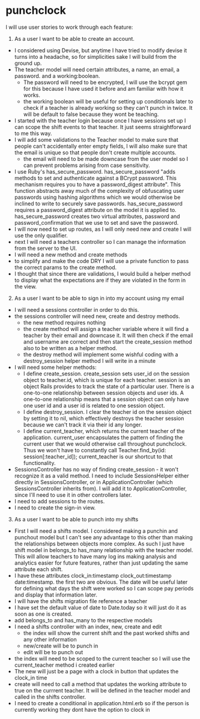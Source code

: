 # punchclock

I will use user stories to work through each feature:

1. As a user I want to be able to create an account.
  - I considered using Devise, but anytime I have tried to modify devise it turns into a headache, so for simplicities sake I will build from the ground up.
  - The teacher model will need certain attributes, a name, an email, a password. and a working:boolean.
    - The password will need to be encrypted, I will use the bcrypt gem for this because I have used it before and am familiar with how it works.
    - the working boolean will be useful for setting up conditionals later to check if a teacher is already working so they can't punch in twice. It will be default to false because they wont be teaching.
  - I started with the teacher login because once I have sessions set up I can scope the shift events to that teacher. It just seems straightforward to me this way.
  - I will add some validations to the Teacher model to make sure that people can't accidentally enter empty fields, I will also make sure that the email is unique so that people don't create multiple accounts.
    - the email will need to be made downcase from the user model so I can prevent problems arising from case sensitivity.
  - I use Ruby's has_secure_password. has_secure_password "adds methods to set and authenticate against a BCrypt password. This mechanism requires you to have a password_digest attribute". This function abstracts away much of the complexity of obfuscating user passwords using hashing algorithms which we would otherwise be inclined to write to securely save passwords. has_secure_password requires a password_digest attribute on the model it is applied to. has_secure_password creates two virtual attributes, password and password_confirmation that we use to set and save the password.
  - I will now need to set up routes, as I will only need new and create I will use the only qualifier.
  - next I will need a teachers controller so I can manage the information from the server to the UI.
  - I will need a new method and create methods
  - to simplify and make the code DRY I will use a private function to pass the correct params to the create method.
  - I thought that since there are validations, I would build a helper method to display what the expectations are if they are violated in the form in the view.

2. As a user I want to be able to sign in into my account using my email
  - I will need a sessions controller in order to do this.
  - the sessions controller will need new, create and destroy methods.
    - the new method requires nothing
    - the create method will assign a teacher variable where it will find a teacher by their email and downcase it. It will then check if the email and username are correct and then start the create_session method also to be written as a helper method.
    - the destroy method will implement some wishful coding with a destroy_session helper method I will write in a minute
  - I will need some helper methods:
    - I define create_session. create_session sets user_id on the session object to  teacher.id, which is unique for each teacher. session is an object Rails provides to track the state of a particular user. There is a one-to-one relationship between session objects and user ids. A one-to-one relationship means that a session object can only have one user id and a user id is related to one session object.
    -  I define destroy_session. I clear the teacher id on the session object by setting it to nil, which effectively destroys the teacher session because we can't track it via their id any longer.
    - I define current_teacher, which returns the current teacher of the application.  current_user encapsulates the pattern of finding the current user that we would otherwise call throughout punchclock. Thus we won't have to constantly call  Teacher.find_by(id: session[:teacher_id]); current_teacher is our shortcut to that functionality.
  - SessionsController has no way of finding create_session - it won't recognize it as a valid method. I need to include SessionsHelper either directly in SessionsController, or in ApplicationController (which SessionsController inherits from). I will add it to  ApplicationController, since I'll need to use it in other controllers later.
  - I need to add sessions to the routes.
  - I need to create the sign-in view.

3. As a user I want to be able to punch into my shifts
  - First I will need a shifts model. I considered making a punchin and punchout model but I can't see any advantage to this other than making the relationships between objects more complex. As such I just have shift model in belongs_to has_many relationship with the teacher model. This will allow teachers to have many log ins making analysis and analytics easier for future features, rather than just updating the same attribute each shift.
  - I have these attributes clock_in:timestamp clock_out:timestamp date:timestamp. the first two are obvious. The date will be useful later for defining what days the shift were worked so I can scope pay periods and display that information later.
  - I will have the shifts migration file reference a teacher
  - I have set the default value of date to Date.today so it will just do it as soon as one is created.
  - add belongs_to and has_many to the respective models
  - I need a shifts controller with an index, new, create and edit
    - the index will show the current shift and the past worked shifts and any other information
    - new/create will be to punch in
    - edit will be to punch out
  - the index will need to be scoped to the current teacher so I will use the current_teacher method i created earlier
  - The new will just be a page with a clock in button that updates the clock_in time
  - create will need to call a method that updates the working attribute to true on the currrent teacher. It will be defined in the teacher model and called in the shifts controller.
  - I need to create a conditional in application.html.erb so if the person is currently working they dont have the option to clock in

